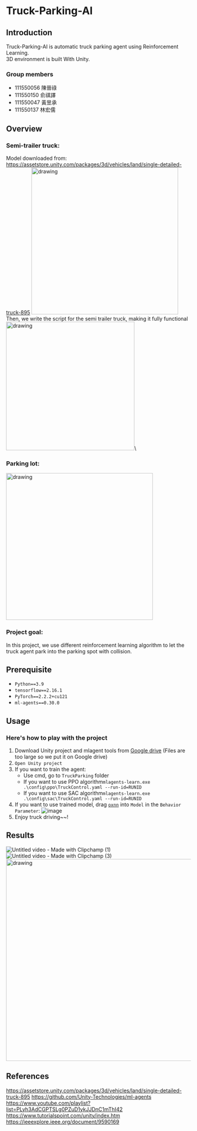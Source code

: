# Truck-Parking-AI
## Introduction
Truck-Parking-AI is automatic truck parking agent using Reinforcement Learning.\
3D environment is built With Unity.
### Group members
- 111550056 陳晉祿
- 111550150 俞祺譯
- 111550047 黃昱承
- 111550137 林宏儒
## Overview
### Semi-trailer truck: 
Model downloaded from: https://assetstore.unity.com/packages/3d/vehicles/land/single-detailed-truck-895
<img src="https://github.com/ianthefish/Truck-Parking-AI/assets/72810883/bf1a29f2-f603-4f98-8e41-16f1c08ab65b" alt="drawing" width="400"/>\
Then, we write the script for the semi trailer truck, making it fully functional\
<img src="https://github.com/ianthefish/Truck-Parking-AI/assets/72810883/b47577d6-34b1-437d-a501-fc4c93468d2a" alt="drawing" width="350"/>\
### Parking lot:
<img src="https://github.com/ianthefish/Truck-Parking-AI/assets/72810883/47c251dc-cb53-49fc-b544-2db98648430d" alt="drawing" width="400"/>

### Project goal:
In this project, we use different reinforcement learning algorithm to let the truck agent park into the parking spot with collision.


## Prerequisite
- `Python==3.9`
- `tensorflow==2.16.1`
- `PyTorch==2.2.2+cu121`
- `ml-agents==0.30.0`
  
## Usage
### Here's how to play with the project
1. Download Unity project and mlagent tools from [Google drive](https://github.com/ianthefish/Truck-Parking-AI/blob/main/file.md) (Files are too large so we put it on Google drive)
2. `Open Unity project`
3. If you want to train the agent:
   - Use cmd, go to `TruckParking` folder
   - If you want to use PPO algorithm`mlagents-learn.exe .\config\ppo\TruckControl.yaml --run-id=RUNID`
   - If you want to use SAC algorithm`mlagents-learn.exe .\config\sac\TruckControl.yaml --run-id=RUNID`
4. If you want to use trained model, drag [`oxnn`](https://github.com/ianthefish/Truck-Parking-AI/tree/main/TrainedNetwork) into `Model` in the `Behavior Parameter`: ![image](https://github.com/ianthefish/Truck-Parking-AI/assets/72810883/d7a5d78a-1434-4996-95bb-31c137bbe106)
5. Enjoy truck driving~~!

## Results
![Untitled video - Made with Clipchamp (1)](https://github.com/ianthefish/Truck-Parking-AI/assets/72810883/a90a1b93-2b6b-48c8-9c08-bba0c9f591f0) 
![Untitled video - Made with Clipchamp (3)](https://github.com/ianthefish/Truck-Parking-AI/assets/72810883/e2526d7a-dee9-47bd-8c4d-4b1bd22535b4)
<img src="https://github.com/ianthefish/Truck-Parking-AI/assets/72810883/33a1d906-98a9-4a4c-b48a-7f1995ec248b" alt="drawing" width="550"/>


## References
https://assetstore.unity.com/packages/3d/vehicles/land/single-detailed-truck-895
https://github.com/Unity-Technologies/ml-agents
https://www.youtube.com/playlist?list=PLyh3AdCGPTSLg0PZuD1ykJJDnC1mThI42
https://www.tutorialspoint.com/unity/index.htm
https://ieeexplore.ieee.org/document/9590169


